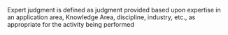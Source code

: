 Expert judgment is defined as judgment provided based upon expertise in an application area, Knowledge Area, 
discipline, industry, etc., as appropriate for the activity being performed
